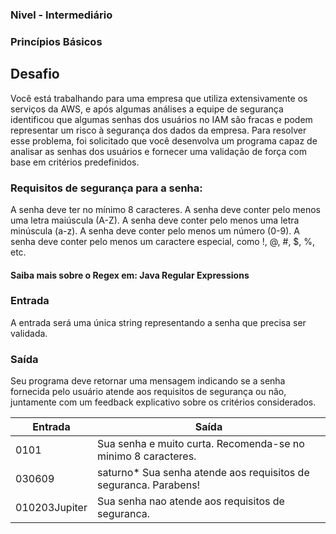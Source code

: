 ### Nivel - Intermediário
### Princípios Básicos

## Desafio

Você está trabalhando para uma empresa que utiliza extensivamente os serviços da AWS, e após algumas análises a equipe de segurança identificou que algumas senhas dos usuários no IAM são fracas e podem representar um risco à segurança dos dados da empresa. Para resolver esse problema, foi solicitado que você desenvolva um programa capaz de analisar as senhas dos usuários e fornecer uma validação de força com base em critérios predefinidos.

### Requisitos de segurança para a senha:

A senha deve ter no mínimo 8 caracteres.
A senha deve conter pelo menos uma letra maiúscula (A-Z).
A senha deve conter pelo menos uma letra minúscula (a-z).
A senha deve conter pelo menos um número (0-9).
A senha deve conter pelo menos um caractere especial, como !, @, #, $, %, etc.
#### Saiba mais sobre o Regex em: Java Regular Expressions

### Entrada
A entrada será uma única string representando a senha que precisa ser validada.

### Saída
Seu programa deve retornar uma mensagem indicando se a senha fornecida pelo usuário atende aos requisitos de segurança ou não, juntamente com um feedback explicativo sobre os critérios considerados.

Entrada	| Saída
--------|------------
0101	| Sua senha e muito curta. Recomenda-se no minimo 8 caracteres.
030609 | saturno*	Sua senha atende aos requisitos de seguranca. Parabens!
010203Jupiter | Sua senha nao atende aos requisitos de seguranca.